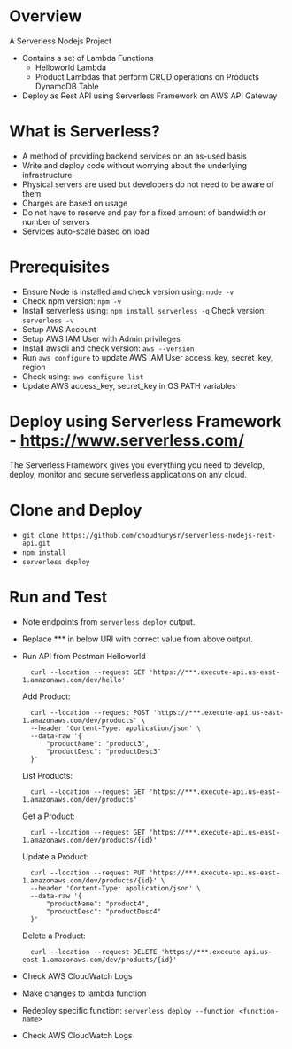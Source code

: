 # Overview
A Serverless Nodejs Project 
* Contains a set of Lambda Functions
    * Helloworld Lambda
    * Product Lambdas that perform CRUD operations on Products DynamoDB Table
* Deploy as Rest API using Serverless Framework on AWS API Gateway


# What is Serverless?
* A method of providing backend services on an as-used basis
* Write and deploy code without worrying about the underlying infrastructure
* Physical servers are used but developers do not need to be aware of them
* Charges are based on usage
* Do not have to reserve and pay for a fixed amount of bandwidth or number of servers
* Services auto-scale based on load


# Prerequisites
* Ensure Node is installed and check version using: `node -v`
* Check npm version: `npm -v`
* Install serverless using: `npm install serverless -g` Check version: `serverless -v`
* Setup AWS Account
* Setup AWS IAM User with Admin privileges
* Install awscli and check version: `aws --version`
* Run `aws configure` to update AWS IAM User access_key, secret_key, region
* Check using: `aws configure list`
* Update AWS access_key, secret_key in OS PATH variables


# Deploy using Serverless Framework - https://www.serverless.com/
The Serverless Framework gives you everything you need to develop, deploy, monitor and secure serverless applications on any cloud.


# Clone and Deploy
* `git clone https://github.com/choudhurysr/serverless-nodejs-rest-api.git`
* `npm install`
* `serverless deploy`



# Run and Test
* Note endpoints from `serverless deploy` output. 
* Replace *** in below URI with correct value from above output.
* Run API from Postman
  Helloworld
  ```
    curl --location --request GET 'https://***.execute-api.us-east-1.amazonaws.com/dev/hello'
  ```

  Add Product:
  ```
    curl --location --request POST 'https://***.execute-api.us-east-1.amazonaws.com/dev/products' \
    --header 'Content-Type: application/json' \
    --data-raw '{
        "productName": "product3",
        "productDesc": "productDesc3"
    }'
  ```

  List Products:
  ```
    curl --location --request GET 'https://***.execute-api.us-east-1.amazonaws.com/dev/products'
  ```

  Get a Product:
  ```
    curl --location --request GET 'https://***.execute-api.us-east-1.amazonaws.com/dev/products/{id}'
  ```

  Update a Product:
  ```
    curl --location --request PUT 'https://***.execute-api.us-east-1.amazonaws.com/dev/products/{id}' \
    --header 'Content-Type: application/json' \
    --data-raw '{
        "productName": "product4",
        "productDesc": "productDesc4"
    }'
  ```
    
  Delete a Product:
  ```
    curl --location --request DELETE 'https://***.execute-api.us-east-1.amazonaws.com/dev/products/{id}'
  ```
  
* Check AWS CloudWatch Logs
* Make changes to lambda function
* Redeploy specific function: `serverless deploy --function <function-name>`
* Check AWS CloudWatch Logs
